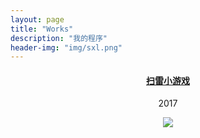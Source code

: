 ```yaml
---
layout: page
title: "Works"
description: "我的程序"
header-img: "img/sxl.png"
---
```


<center><a href="https://smartchen2005.github.io/works/%E6%89%AB%E9%9B%B7%E5%B0%8F%E6%B8%B8%E6%88%8F.html"><h4>扫雷小游戏</h4></a>
    <p>2017</p>
</center>
<center><a href="https://smartchen2005.github.io/works/%E6%89%AB%E9%9B%B7%E5%B0%8F%E6%B8%B8%E6%88%8F.html"><img src="smartchen2005.github.io/img/saolei.png"></a></center>
